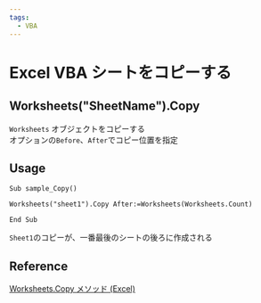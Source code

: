```yaml
---
tags:
  - VBA
---
```


# Excel VBA シートをコピーする

## Worksheets("SheetName").Copy
`Worksheets` オブジェクトをコピーする<br>
オプションの`Before`、`After`でコピー位置を指定

## Usage
```VBScript
Sub sample_Copy()

Worksheets("sheet1").Copy After:=Worksheets(Worksheets.Count)

End Sub
```

`Sheet1`のコピーが、一番最後のシートの後ろに作成される

## Reference
[Worksheets.Copy メソッド (Excel)](https://docs.microsoft.com/ja-jp/office/vba/api/excel.worksheets.copy)
